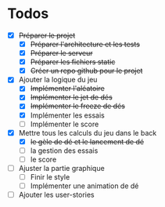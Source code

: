 # Todos
- [X] ~~Préparer le projet~~
    - [X] ~~Préparer l'architecture et les tests~~
    - [X] ~~Préparer le serveur~~
    - [X] ~~Préparer les fichiers static~~
    - [X] ~~Créer un repo github pour le projet~~
- [X] Ajouter la logique du jeu
    - [X] ~~Implémenter l'aléatoire~~
    - [X] ~~Implémenter le jet de dés~~
    - [X] ~~Implémenter le freeze de dés~~
    - [X] Implémenter les essais
    - [ ] Implémenter le score
- [X] Mettre tous les calculs du jeu dans le back
    - [X] ~~le gèle de dé et le lancement de dé~~
    - [ ] la gestion des essais
    - [ ] le score
- [ ] Ajuster la partie graphique
    - [ ] Finir le style
    - [ ] Implémenter une animation de dé
- [ ] Ajouter les user-stories